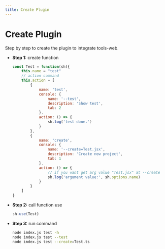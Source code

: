 ```yaml
---
title: Create Plugin
---
```

# Create Plugin
Step by step to create the plugin to integrate tools-web.
- **Step 1:** create function
	```javascript
	const Test = function(sh){
		this.name = "test"
		// action command
		this.action = [
			{
				name: 'test',
				console: {
					name: '--test',
					description: 'Show test',
					tab: 2
				},
				action: () => {
					sh.log('test done.')
				}
			},
			{
				name: 'create',
				console: {
					name: '--create=Test.jsx',
					description: 'Create new project',
					tab: 1
				},
				action: () => {
					// if you want get arg value "Test.jsx" at --create=Test.jsx
					sh.log('argument value:', sh.options.name)
				}
			}
		]
	}
	```
- **Step 2:** call function use
	```javascript
	sh.use(Test)
	```
- **Step 3:** run command
	```bash
	node index.js test -h
	node index.js test --test
	node index.js test --create=Test.ts
	```